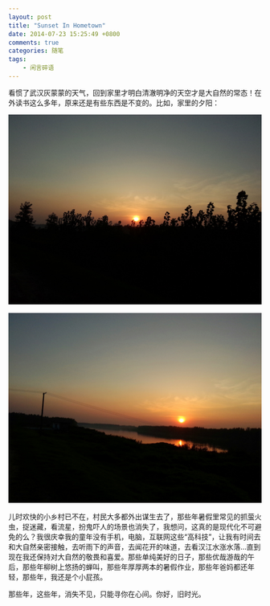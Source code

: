 ```yaml
---
layout: post
title: "Sunset In Hometown"
date: 2014-07-23 15:25:49 +0800
comments: true
categories: 随笔
tags:
	- 闲言碎语
---
```


看惯了武汉灰蒙蒙的天气，回到家里才明白清澈明净的天空才是大自然的常态！在外读书这么多年，原来还是有些东西是不变的。比如，家里的夕阳：

![sunset](/images/blog/Sunset01.jpg)
<!-- more -->
![sunset](/images/blog/Sunset02.jpg)

儿时欢快的小乡村已不在，村民大多都外出谋生去了，那些年暑假里常见的抓萤火虫，捉迷藏，看流星，扮鬼吓人的场景也消失了，我想问，这真的是现代化不可避免的么？我很庆幸我的童年没有手机，电脑，互联网这些“高科技”，让我有时间去和大自然亲密接触，去听雨下的声音，去闻花开的味道，去看汉江水涨水落...直到现在我还保持对大自然的敬畏和喜爱。那些单纯美好的日子，那些优哉游哉的午后，那些年柳树上悠扬的蝉叫，那些年厚厚两本的暑假作业，那些年爸妈都还年轻，那些年，我还是个小屁孩。

那些年，这些年，消失不见，只能寻你在心间。你好，旧时光。